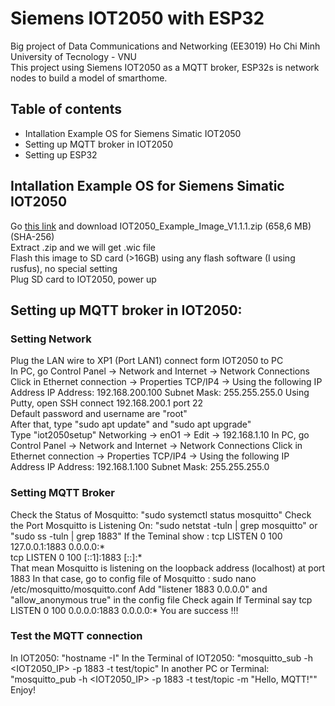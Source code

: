 # Siemens IOT2050 with ESP32
Big project of Data Communications and Networking (EE3019) Ho Chi Minh University of Tecnology - VNU  
This project using Siemens IOT2050 as a MQTT broker, ESP32s is network nodes to build a model of smarthome.
## Table of contents
- Intallation Example OS for Siemens Simatic IOT2050
- Setting up MQTT broker in IOT2050
- Setting up ESP32
## Intallation Example OS for Siemens Simatic IOT2050
Go [this link](https://support.industry.siemens.com/cs/document/109741799/downloads-for-simatic-iot20x0?dti=0&lc=en-VN) and download IOT2050_Example_Image_V1.1.1.zip (658,6 MB)(SHA-256)  
Extract .zip and we will get .wic file  
Flash this image to SD card (>16GB) using any flash software (I using rusfus), no special setting  
Plug SD card to IOT2050, power up  
## Setting up MQTT broker in IOT2050:
### Setting Network
Plug the LAN wire to XP1 (Port LAN1) connect form IOT2050 to PC  
In PC, go Control Panel -> Network and Internet -> Network Connections
Click in Ethernet connection -> Properties
TCP/IP4 -> Using the following IP Address
IP Address: 192.168.200.100
Subnet Mask: 255.255.255.0
Using Putty, open SSH connect 192.168.200.1 port 22  
Default password and username are "root"  
After that, type "sudo apt update" and "sudo apt upgrade"  
Type "iot2050setup"
Networking -> enO1 -> Edit -> 192.168.1.10
In PC, go Control Panel -> Network and Internet -> Network Connections
Click in Ethernet connection -> Properties
TCP/IP4 -> Using the following IP Address
IP Address: 192.168.1.100
Subnet Mask: 255.255.255.0
### Setting MQTT Broker
Check the Status of Mosquitto: "sudo systemctl status mosquitto"
Check the Port Mosquitto is Listening On: "sudo netstat -tuln | grep mosquitto" or "sudo ss -tuln | grep 1883"
If the Teminal show :
tcp   LISTEN 0      100             127.0.0.1:1883      0.0.0.0:*  
tcp   LISTEN 0      100                 [::1]:1883         [::]:*  
That mean Mosquitto is listening on the loopback address (localhost) at port 1883
In that case, go to config file of Mosquitto : sudo nano /etc/mosquitto/mosquitto.conf
Add "listener 1883 0.0.0.0" and "allow_anonymous true" in the config file
Check again
If Terminal say
tcp   LISTEN 0      100               0.0.0.0:1883      0.0.0.0:*
You are success !!!
### Test the MQTT connection
In IOT2050: "hostname -I"
In the Terminal of IOT2050: "mosquitto_sub -h <IOT2050_IP> -p 1883 -t test/topic"
In another PC or Terminal: "mosquitto_pub -h <IOT2050_IP> -p 1883 -t test/topic -m "Hello, MQTT!""
Enjoy!
